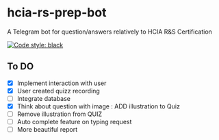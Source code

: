 # hcia-rs-prep-bot
A Telegram bot for question/answers relatively to HCIA R&amp;S Certification

[![Code style: black](https://img.shields.io/badge/code%20style-black-000000.svg)](https://github.com/psf/black)

## To DO

- [x] Implement interaction with user
- [x] User created quizz recording 
- [ ] Integrate database
- [x] Think about question with image : ADD illustration to Quiz
- [ ] Remove illustration from QUIZ
- [ ] Auto complete feature on typing request
- [ ] More beautiful report
